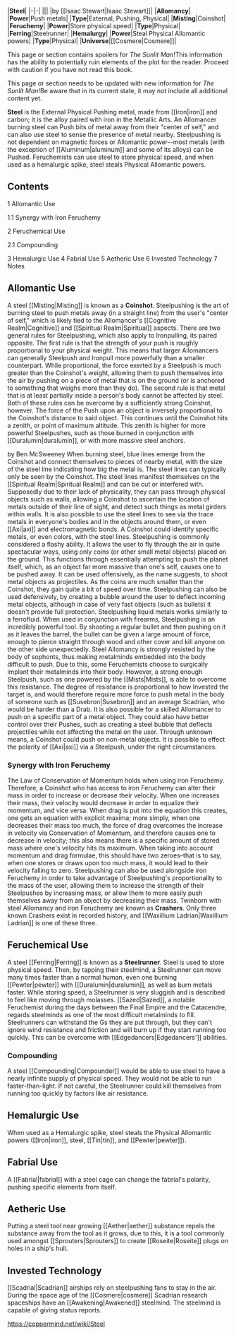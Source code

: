 |**Steel**|
|-|-|
|||
|by [[Isaac Stewart\|Isaac Stewart]]|
|**Allomancy**|
|**Power**|Push metals|
|**Type**|External, Pushing, Physical|
|**Misting**|Coinshot|
|**Feruchemy**|
|**Power**|Store physical speed|
|**Type**|Physical|
|**Ferring**|Steelrunner|
|**Hemalurgy**|
|**Power**|Steal Physical Allomantic powers|
|**Type**|Physical|
|**Universe**|[[Cosmere\|Cosmere]]|

This page or section contains spoilers for *The Sunlit Man*!This information has the ability to potentially ruin elements of the plot for the reader. Proceed with caution if you have not read this book.

This page or section needs to be updated with new information for *The Sunlit Man*!Be aware that in its current state, it may not include all additional content yet.

**Steel** is the External Physical Pushing metal, made from [[Iron\|iron]] and carbon; it is the alloy paired with iron in the Metallic Arts.
An Allomancer burning steel can Push bits of metal away from their "center of self," and can also use steel to sense the presence of metal nearby. Steelpushing is not dependent on magnetic forces or Allomantic power--most metals (with the exception of [[Aluminum\|aluminum]] and some of its alloys) can be Pushed. Feruchemists can use steel to store physical speed, and when used as a hemalurgic spike, steel steals Physical Allomantic powers.

## Contents

1 Allomantic Use

1.1 Synergy with Iron Feruchemy


2 Feruchemical Use

2.1 Compounding


3 Hemalurgic Use
4 Fabrial Use
5 Aetheric Use
6 Invested Technology
7 Notes


## Allomantic Use
A steel [[Misting\|Misting]] is known as a **Coinshot**. Steelpushing is the art of burning steel to push metals away (in a straight line) from the user's "center of self," which is likely tied to the Allomancer's [[Cognitive Realm\|Cognitive]] and [[Spiritual Realm\|Spiritual]] aspects. There are two general rules for Steelpushing, which also apply to Ironpulling, its paired opposite. The first rule is that the strength of your push is roughly proportional to your physical weight. This means that larger Allomancers can generally Steelpush and Ironpull more powerfully than a smaller counterpart. While proportional, the force exerted by a Steelpush is much greater than the Coinshot's weight, allowing them to push themselves into the air by pushing on a piece of metal that is on the ground (or is anchored to something that weighs more than they do). The second rule is that metal that is at least partially inside a person's body cannot be affected by steel. Both of these rules can be overcome by a sufficiently strong Coinshot, however.
The force of the Push upon an object is inversely proportional to the Coinshot's distance to said object. This continues until the Coinshot hits a zenith, or point of maximum altitude. This zenith is higher for more powerful Steelpushes, such as those burned in conjunction with [[Duralumin\|duralumin]], or with more massive steel anchors.

 by  Ben McSweeney 
When burning steel, blue lines emerge from the Coinshot and connect themselves to pieces of nearby metal, with the size of the steel line indicating how big the metal is. The steel lines can typically only be seen by the Coinshot. The steel lines manifest themselves on the [[Spiritual Realm\|Spiritual Realm]] and can be cut or interfered with. Supposedly due to their lack of physicality, they can pass through physical objects such as walls, allowing a Coinshot to ascertain the location of metals outside of their line of sight, and detect such things as metal girders within walls. It is also possible to use the steel lines to see via the trace metals in everyone's bodies and in the objects around them, or even [[Axi\|axi]] and electromagnetic bonds. A Coinshot could identify specific metals, or even colors, with the steel lines.
Steelpushing is commonly considered a flashy ability. It allows the user to fly through the air in quite spectacular ways, using only coins (or other small metal objects) placed on the ground. This functions through essentially attempting to push the planet itself, which, as an object far more massive than one's self, causes one to be pushed away. It can be used offensively, as the name suggests, to shoot metal objects as projectiles. As the coins are much smaller than the Coinshot, they gain quite a bit of speed over time. Steelpushing can also be used defensively, by creating a bubble around the user to deflect incoming metal objects, although in case of very fast objects (such as bullets) it doesn't provide full protection. Steelpushing liquid metals works similarly to a ferrofluid.
When used in conjunction with firearms, Steelpushing is an incredibly powerful tool. By shooting a regular bullet and then pushing on it as it leaves the barrel, the bullet can be given a large amount of force, enough to pierce straight through wood and other cover and kill anyone on the other side unexpectedly.
Steel Allomancy is strongly resisted by the body of sophonts, thus making metalminds embedded into the body difficult to push. Due to this, some Feruchemists choose to surgically implant their metalminds into their body. However, a strong enough Steelpush, such as one powered by the [[Mists\|Mists]], is able to overcome this resistance. The degree of resistance is proportional to how Invested the target is, and would therefore require more force to push metal in the body of someone such as [[Susebron\|Susebron]] and an average Scadrian, who would be harder than a Drab.
It is also possible for a skilled Allomancer to push on a specific part of a metal object. They could also have better control over their Pushes, such as creating a steel bubble that deflects projectiles while not affecting the metal on the user. Through unknown means, a Coinshot could push on non-metal objects. It is possible to effect the polarity of [[Axi\|axi]] via a Steelpush, under the right circumstances.

### Synergy with Iron Feruchemy
The Law of Conservation of Momentum holds when using iron Feruchemy. Therefore, a Coinshot who has access to iron Feruchemy can alter their mass in order to increase or decrease their velocity. When one increases their mass, their velocity would decrease in order to equalize their momentum, and vice versa. When drag is put into the equation this creates, one gets an equation with explicit maxima; more simply, when one decreases their mass too much, the force of drag overcomes the increase in velocity via Conservation of Momentum, and therefore causes one to decrease in velocity; this also means there is a specific amount of stored mass where one's velocity hits its maximum. When taking into account momentum and drag formulae, this should have two zeroes–that is to say, when one stores or draws upon too much mass, it would lead to their velocity falling to zero.
Steelpushing can also be used alongside iron Feruchemy in order to take advantage of Steelpushing's proportionality to the mass of the user, allowing them to increase the strength of their Steelpushes by increasing mass, or allow them to more easily push themselves away from an object by decreasing their mass.
Twinborn with steel Allomancy and iron Feruchemy are known as **Crashers**. Only three known Crashers exist in recorded history, and [[Waxillium Ladrian\|Waxillium Ladrian]] is one of these three.

## Feruchemical Use
A steel [[Ferring\|Ferring]] is known as a **Steelrunner**. Steel is used to store physical speed. Then, by tapping their steelmind, a Steelrunner can move many times faster than a normal human, even one burning [[Pewter\|pewter]] with [[Duralumin\|duralumin]], as well as burn metals faster. While storing speed, a Steelrunner is very sluggish and is described to feel like moving through molasses. [[Sazed\|Sazed]], a notable Feruchemist during the days between the Final Empire and the Catacendre, regards steelminds as one of the most difficult metalminds to fill. Steelrunners can withstand the Gs they are put through, but they can't ignore wind resistance and friction and will burn up if they start running too quickly. This can be overcome with [[Edgedancers\|Edgedancers']] abilities.

### Compounding
A steel [[Compounding\|Compounder]] would be able to use steel to have a nearly infinite supply of physical speed. They would not be able to run faster-than-light. If not careful, the Steelrunner could kill themselves from running too quickly by factors like air resistance.

## Hemalurgic Use
When used as a Hemalurgic spike, steel steals the Physical Allomantic powers ([[Iron\|iron]], steel, [[Tin\|tin]], and [[Pewter\|pewter]]).

## Fabrial Use
A [[Fabrial\|fabrial]] with a steel cage can change the fabrial's polarity, pushing specific elements from itself.

## Aetheric Use
Putting a steel tool near growing [[Aether\|aether]] substance repels the substance away from the tool as it grows, due to this, it is a tool commonly used amongst [[Sprouters\|Sprouters]] to create [[Roseite\|Roseite]] plugs on holes in a ship's hull.

## Invested Technology
[[Scadrial\|Scadrian]] airships rely on steelpushing fans to stay in the air.
During the space age of the [[Cosmere\|cosmere]] Scadrian research spaceships have an [[Awakening\|Awakened]] steelmind. The steelmind is capable of giving status reports.



https://coppermind.net/wiki/Steel